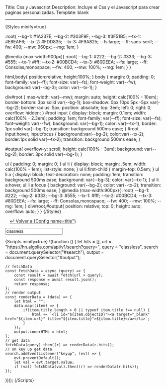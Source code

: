 Title: Css y Javascript
Description: Incluye el Css y el Javascript para crear paginas personalizadas.
Template: blank

----

{Styles minify=true}

:root{
    --bg-1: #1A237E;
    --bg-2: #303F9F;
    --bg-3: #3F51B5;
    --tx-1: #E8EAF6;
    --tx-2: #FDD835;
    --tx-3: #F9A825;
	--fs:large;
	--ff: sans-serif;
	--fw: 400;
	--mw: 960px;
	--mg: 1em;
}

@media (max-width:900px){
	:root{
		--bg-1: #222;
		--bg-2: #333;
		--bg-3: #555;
		--tx-1: #fff;
		--tx-2: #00BCD4;
		--tx-3: #80DEEA;
		--fs: large;
		--ff: Consolas,monospace;
		--fw: 400;
		--mw: 100%;
		--mg: 1em;
	}
}

html,body{
    position:relative;
    height:100%;
}
body {
    margin: 0;
    padding: 0;
    font-family: var(--ff);
    font-size: var(--fs);
    font-weight: var(--fw);
    background: var(--bg-3);
    color: var(--tx-1);
}

div#root {
	max-width: var(--mw);
	margin: auto;
	height: calc(100% - 10em);
	border-bottom: 3px solid var(--bg-1);
	box-shadow: 0px 10px 5px -5px var(--bg-2);
	border-radius: 5px;
	position: absolute;
	top: 3em;
	left: 0;
	right: 0;
	overflow: hidden;
}
#root input {
	display: block;
	margin: 0.1em;
	width: calc(100% - 2.3em);
	padding: 1em;
	font-family: var(--ff);
	font-size: var(--fs);
	font-weight: var(--fw);
	background: var(--bg-1);
	color: var(--tx-1);
	border: 1px solid var(--bg-1);
	transition: background 500ms ease;
}
#root input:hover, input:focus {
	background:var(--bg-2);
	color:var(--tx-2);
	border:1px solid var(--tx-2);
	transition: background 500ms ease;
}

#output{
	overflow-y: scroll;
	height: calc(100% - 3em);
	background: var(--bg-2);
	border: 3px solid var(--bg-1);
}

ul {
	padding: 0;
	margin: 0;
}
ul li {
	display: block;
    margin: .5em;
    width: calc(100% - 1em);
	list-style: none;
}
ul li:first-child {
	margin-top: 0.5em;
}
ul li a {
	display: block;
	text-decoration: none;
	padding: 1em;
	transition: background 500ms ease;
    background: var(--bg-3);
    color: var(--tx-1);
}
ul li a:hover, ul li a:focus {
    background: var(--bg-2);
    color: var(--tx-2);
  	transition: background 500ms ease;
}
@media (max-width:900px){
	:root{
		--bg-1: #222;
		--bg-2: #333;
		--bg-3: #555;
		--tx-1: #fff;
		--tx-2: #00BCD4;
		--tx-3: #80DEEA;
		--fs: large;
		--ff: Consolas,monospace;
		--fw: 400;
		--mw: 100%;
		--mg: 1em;
	}
	div#root,#output{
		position: relative;
		top: 0;
    	height: auto;
		overflow: auto;
	}
}
{/Styles}

<a href="{Url}" style="margin:1em;color:var(--txt-1)">&#x21A9; Volver a {Config name=title"}</a>
<div id="root" class="mt-2 mb-2">
  <input id="search" type="text" value="classless">
  <ul id="output"></ul>
</div>

{Scripts minify=true}
!(function () {
	let hits = [],
		url = "https://hn.algolia.com/api/v1/search?query=",
		query = "classless",
		search = document.querySelector("#search"),
		output = document.querySelector("#output");

	// fetchData
	const fetchData = async (query) => {
		const result = await fetch(url + query);
		const response = await result.json();
		return response;
	};
	// render output
	const renderData = (data) => {
		let html = "";
		data.map((item) => {
			if(item.title.length > 0 || typeof item.title !== null) {
				html += `<li id="${item.objectID}"><a target="_blank" href="${item.url}" title="${item.title}">${item.title}</a></li>`;
			}
		});
		output.innerHTML = html;
	};
	// get data
	fetchData(query).then((r) => renderData(r.hits));
	// on key up get data
	search.addEventListener("keyup", (evt) => {
		evt.preventDefault();
		let val = evt.target.value;
		if (val) fetchData(val).then((r) => renderData(r.hits));
	});
})();
{/Scripts}